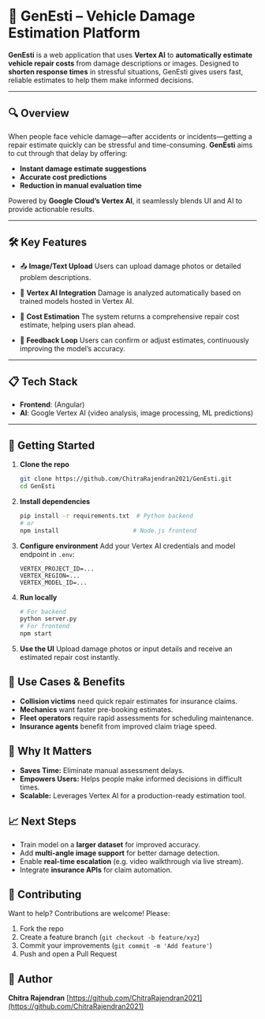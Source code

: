
# 🚗 GenEsti – Vehicle Damage Estimation Platform

**GenEsti** is a web application that uses **Vertex AI** to **automatically estimate vehicle repair costs** from damage descriptions or images. Designed to **shorten response times** in stressful situations, GenEsti gives users fast, reliable estimates to help them make informed decisions.

---

## 🔍 Overview

When people face vehicle damage—after accidents or incidents—getting a repair estimate quickly can be stressful and time-consuming. **GenEsti** aims to cut through that delay by offering:

* **Instant damage estimate suggestions**
* **Accurate cost predictions**
* **Reduction in manual evaluation time**

Powered by **Google Cloud’s Vertex AI**, it seamlessly blends UI and AI to provide actionable results.

---

## 🛠 Key Features

* 📤 **Image/Text Upload**
  Users can upload damage photos or detailed problem descriptions.

* 🤖 **Vertex AI Integration**
  Damage is analyzed automatically based on trained models hosted in Vertex AI.

* 🧮 **Cost Estimation**
  The system returns a comprehensive repair cost estimate, helping users plan ahead.

* 🔄 **Feedback Loop**
  Users can confirm or adjust estimates, continuously improving the model’s accuracy.

---

## 📋 Tech Stack

* **Frontend**: (Angular)
* **AI**: Google Vertex AI (video analysis, image processing, ML predictions)

---

## 🚀 Getting Started

1. **Clone the repo**

   ```bash
   git clone https://github.com/ChitraRajendran2021/GenEsti.git
   cd GenEsti
   ```

2. **Install dependencies**

   ```bash
   pip install -r requirements.txt  # Python backend
   # or
   npm install                     # Node.js frontend
   ```

3. **Configure environment**
   Add your Vertex AI credentials and model endpoint in `.env`:

   ```
   VERTEX_PROJECT_ID=...
   VERTEX_REGION=...
   VERTEX_MODEL_ID=...
   ```

4. **Run locally**

   ```bash
   # For backend
   python server.py
   # For frontend
   npm start
   ```

5. **Use the UI**
   Upload damage photos or input details and receive an estimated repair cost instantly.

## 🎯 Use Cases & Benefits

* **Collision victims** need quick repair estimates for insurance claims.
* **Mechanics** want faster pre-booking estimates.
* **Fleet operators** require rapid assessments for scheduling maintenance.
* **Insurance agents** benefit from improved claim triage speed.

## 🌱 Why It Matters

* **Saves Time:** Eliminate manual assessment delays.
* **Empowers Users:** Helps people make informed decisions in difficult times.
* **Scalable:** Leverages Vertex AI for a production-ready estimation tool.


## 📈 Next Steps

* Train model on a **larger dataset** for improved accuracy.
* Add **multi-angle image support** for better damage detection.
* Enable **real-time escalation** (e.g. video walkthrough via live stream).
* Integrate **insurance APIs** for claim automation.


## 🤝 Contributing

Want to help? Contributions are welcome!
Please:

1. Fork the repo
2. Create a feature branch (`git checkout -b feature/xyz`)
3. Commit your improvements (`git commit -m 'Add feature'`)
4. Push and open a Pull Request


## 👤 Author

**Chitra Rajendran** 
[https://github.com/ChitraRajendran2021](https://github.com/ChitraRajendran2021)

